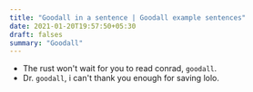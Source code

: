 ```yaml
---
title: "Goodall in a sentence | Goodall example sentences"
date: 2021-01-20T19:57:50+05:30
draft: falses
summary: "Goodall"
---
```

- The rust won't wait for you to read conrad, `goodall`.
- Dr. `goodall`, i can't thank you enough for saving lolo.
                 
